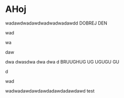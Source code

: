 # AHoj

wadawdwadawdwadwadwadawdd  DOBREJ DEN

wad

wa

daw

dwa dwasdwa dwa dwa d BRUUGHUG UG UGUGU GU

d

wad

wadwadawdawdawdadawdadawdawd test

